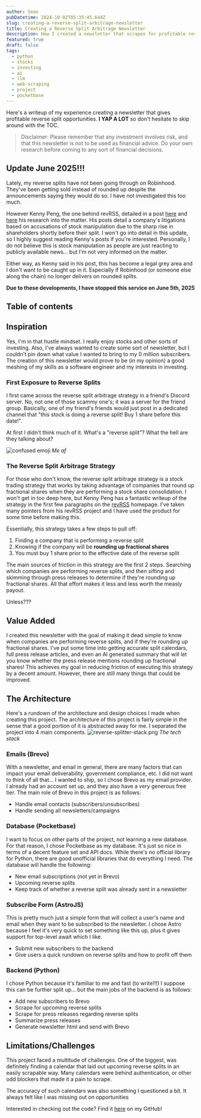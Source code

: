 ```yaml
---
author: Sean
pubDatetime: 2024-10-02T05:35:45.644Z
slug: creating-a-reverse-split-arbitrage-newsletter
title: Creating a Reverse Split Arbitrage Newsletter
description: How I created a newsletter that scrapes for profitable reverse split opportunities using python.
featured: true
draft: false
tags:
  - python
  - stocks
  - investing
  - ai
  - llm
  - web-scraping
  - project
  - pocketbase
---
```

Here's a writeup of my experience creating a newsletter that gives profitable reverse split opportunities. **I YAP A LOT** so don't hesitate to skip around with the TOC.

>Disclaimer: Please remember that any investment involves risk, and that this newsletter is not to be used as financial advice. Do your own research before coming to any sort of financial decisions.

## Update June 2025!!!
Lately, my reverse splits have not been going through on Robinhood. They've been getting sold instead of rounded up despite the announcements saying they would do so. I have not investigated this too much. 

However Kenny Peng, the one behind revRSS, detailed in a post [here](https://www.revrss.com/2025/05/04/manipulation_investigations_2.html) and [here](https://www.revrss.com/2024/11/02/manipulation_investigations.html) his research into the matter. His posts detail a company's litigations based on accusations of stock manipulation due to the sharp rise in shareholders shortly before their split. I won't go into detail in this update, so I highly suggest reading Kenny's posts if you're interested. Personally, I do not believe this is stock manipulation as people are just reacting to publicly available news... but I'm not very informed on the matter.

Either way, as Kenny said in his post, this has become a legal grey area and I don't want to be caught up in it. Especially if Robinhood (or someone else along the chain) no longer delivers on rounded splits.

**Due to these developments, I have stopped this service on June 5th, 2025**


## Table of contents

## Inspiration

Yes, I'm in that hustle mindset. I really enjoy stocks and other sorts of investing. Also, I've always wanted to create some sort of newsletter, but I couldn't pin down what value I wanted to bring to my 0 million subscribers. The creation of this newsletter would prove to be (in my opinion) a good meshing of my skills as a software engineer and my interests in investing.

### First Exposure to Reverse Splits

I first came across the reverse split arbitrage strategy in a friend's Discord server. No, not one of those scammy one's; it was a server for the friend group. Basically, one of my friend's friends would just post in a dedicated channel that "this stock is doing a reverse split! Buy 1 share before this date!".

At first I didn't think much of it. What's a "reverse split"? What the hell are they talking about?

![confused emoji](https://media.tenor.com/4_41a1_Ha_UAAAAi/i%27m-confused.gif)
*Me af*

### The Reverse Split Arbitrage Strategy

For those who don't know, the reverse split arbitrage strategy is a stock trading strategy that works by taking advantage of companies that round up fractional shares when they are performing a stock share consolidation. I won't get in too deep here, but Kenny Peng has a fantastic writeup of the strategy in the first few paragraphs on the [revRSS](https://www.revrss.com/) homepage. I've taken many pointers from his revRSS project and I have used the product for some time before making this.

Essentially, this strategy takes a few steps to pull off:

1. Finding a company that is performing a reverse split
2. Knowing if the company will be **rounding up fractional shares**
3. You must buy 1 share prior to the effective date of the reverse split

The main sources of friction in this strategy are the first 2 steps. Searching which companies are performing reverse splits, and then sifting and skimming through press releases to determine if they're rounding up fractional shares. All that effort makes it less and less worth the measly payout.

Unless???

## Value Added

I created this newsletter with the goal of making it dead simple to know when companies are performing reverse splits, and if they're rounding up fractional shares. I've put some time into getting accurate split calendars, full press release articles, and even an AI generated summary that will let you know whether the press release mentions rounding up fractional shares! This achieves my goal in reducing friction of executing this strategy by a decent amount. However, there are still many things that could be improved.
## The Architecture

Here's a rundown of the architecture and design choices I made when creating this project. The architecture of this project is fairly simple in the sense that a good portion of it is abstracted away for me. I separated the project into 4 main components.
![reverse-splitter-stack.png](@assets/blog/reverse-splitter-stack.png)
*The tech stack*

### Emails (Brevo)

With a newsletter, and email in general, there are many factors that can impact your email deliverability, government compliance, etc. I did not want to think of all that... I wanted to ship, so I chose Brevo as my email provider. I already had an account set up, and they also have a very generous free tier. The main role of Brevo in this project is as follows:

* Handle email contacts (subscribers/unsubscribes)
* Handle sending all newsletters/campaigns

### Database (Pocketbase)

I want to focus on other parts of the project, not learning a new database. For that reason, I chose Pocketbase as my database. It's just so nice in terms of a decent feature set and API docs. While there's no official library for Python, there are good unofficial libraries that do everything I need. The database will handle the following:

* New email subscriptions (not yet in Brevo)
* Upcoming reverse splits
* Keep track of whether a reverse split was already sent in a newsletter

### Subscribe Form (AstroJS)

This is pretty much just a simple form that will collect a user's name and email when they want to be subscribed to the newsletter. I chose Astro because I feel it's very quick to set something like this up, plus it gives support for top-level await which I like.

* Submit new subscribers to the backend
* Give users a quick rundown on reverse splits and how to profit off them

### Backend (Python)

I chose Python because it's familiar to me and fast (to write!!!) I suppose this can be further split up... but the main jobs of the backend is as follows:

* Add new subscribers to Brevo
* Scrape for upcoming reverse splits
* Scrape for press releases regarding reverse splits
* Summarize press releases
* Generate newsletter html and send with Brevo

## Limitations/Challenges

This project faced a multitude of challenges. One of the biggest, was definitely finding a calendar that laid out upcoming reverse splits in an easily scrapable way. Many calendars were behind authentication, or other odd blockers that made it a pain to scrape. 

The accuracy of such calendars was also something I questioned a bit. It always felt like I was missing out on opportunities

Interested in checking out the code? Find it [here](https://seansusmilch.github.io/posts/creating-a-reverse-split-arbitrage-newsletter/) on my GitHub!